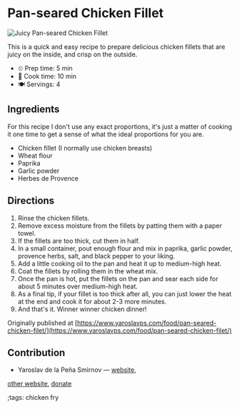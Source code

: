 # Pan-seared Chicken Fillet

![Juicy Pan-seared Chicken Fillet](pix/pan-seared-chicken.webp)

This is a quick and easy recipe to prepare delicious chicken fillets that are
juicy on the inside, and crisp on the outside.

- ⏲ Prep time: 5 min
- 🍳 Cook time: 10 min
- 🍽 Servings: 4

## Ingredients

For this recipe I don't use any exact proportions, it's just a matter of cooking
it one time to get a sense of what the ideal proportions for you are.

- Chicken fillet (I normally use chicken breasts)
- Wheat flour
- Paprika
- Garlic powder
- Herbes de Provence

## Directions

1. Rinse the chicken fillets.
2. Remove excess moisture from the fillets by patting them with a paper towel.
3. If the fillets are too thick, cut them in half.
4. In a small container, pout enough flour and mix in paprika, garlic powder, provence herbs, salt, and black pepper to your liking.
5. Add a little cooking oil to the pan and heat it up to medium-high heat.
6. Coat the fillets by rolling them in the wheat mix.
7. Once the pan is hot, put the fillets on the pan and sear each side for about 5 minutes over medium-high heat.
8. As a final tip, if your fillet is too thick after all, you can just lower the heat at the end and cook it for about 2-3 more minutes.
9. And that's it. Winner winner chicken dinner!

Originally published at [https://www.yaroslavps.com/food/pan-seared-chicken-filet/](https://www.yaroslavps.com/food/pan-seared-chicken-filet/)

## Contribution

- Yaroslav de la Peña Smirnov — [website](https://www.yaroslavps.com/),

[other website](https://saucesource.cc/),
[donate](https://www.yaroslavps.com/donate)

;tags: chicken fry

